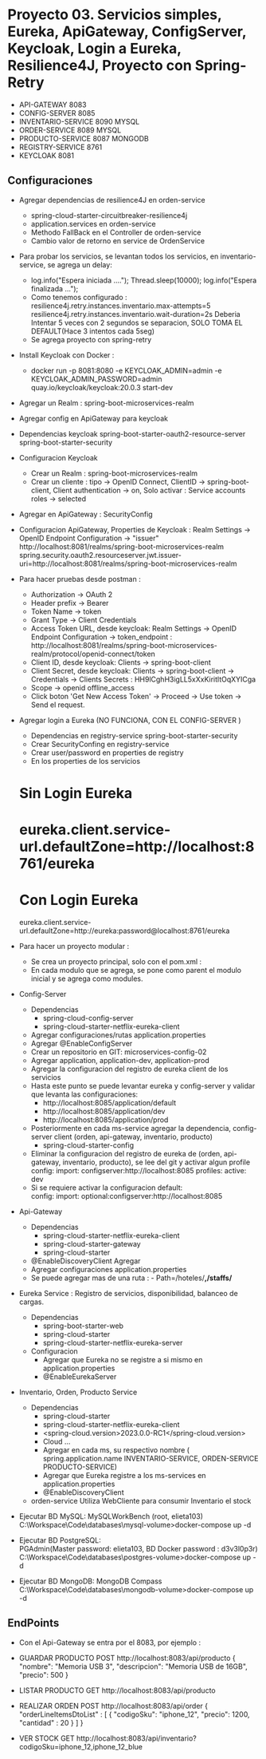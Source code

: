 # Proyecto 03. Servicios simples, Eureka, ApiGateway, ConfigServer, Keycloak, Login a Eureka, Resilience4J, Proyecto con Spring-Retry
-   API-GATEWAY	        8083
-   CONFIG-SERVER	    8085
-   INVENTARIO-SERVICE	8090    MYSQL
-   ORDER-SERVICE	    8089    MYSQL
-   PRODUCTO-SERVICE	8087    MONGODB
-   REGISTRY-SERVICE    8761
-   KEYCLOAK            8081


## Configuraciones
- Agregar dependencias de resilience4J en orden-service
    - spring-cloud-starter-circuitbreaker-resilience4j
    - application.services en orden-service
    - Methodo FallBack en el Controller de orden-service
    - Cambio valor de retorno en service de OrdenService
- Para probar los servicios, se levantan todos los servicios, en inventario-service, se agrega un delay:
    -   log.info("Espera iniciada ....");
        Thread.sleep(10000);
        log.info("Espera finalizada ...");
    - Como tenemos configurado :
        resilience4j.retry.instances.inventario.max-attempts=5
        resilience4j.retry.instances.inventario.wait-duration=2s
        Deberia Intentar 5 veces con 2 segundos se separacion, SOLO TOMA EL DEFAULT(Hace 3 intentos cada 5seg)
    - Se agrega proyecto con spring-retry

- Install Keycloak con Docker :
    - docker run -p 8081:8080 -e KEYCLOAK_ADMIN=admin -e KEYCLOAK_ADMIN_PASSWORD=admin quay.io/keycloak/keycloak:20.0.3 start-dev
- Agregar un Realm : spring-boot-microservices-realm
- Agregar config en ApiGateway para keycloak
- Dependencias keycloak
    <artifactId>spring-boot-starter-oauth2-resource-server</artifactId>
	<artifactId>spring-boot-starter-security</artifactId>

- Configuracion Keycloak 
    - Crear un Realm : spring-boot-microservices-realm
    - Crear un cliente : 
        tipo -> OpenID Connect, 
        ClientID -> spring-boot-client, 
        Client authentication -> on, 
        Solo activar : Service accounts roles -> selected
        
- Agregar en ApiGateway :  SecurityConfig

- Configuracion ApiGateway, Properties de Keycloak :  Realm Settings -> OpenID Endpoint Configuration -> "issuer"
    http://localhost:8081/realms/spring-boot-microservices-realm
    spring.security.oauth2.resourceserver.jwt.issuer-uri=http://localhost:8081/realms/spring-boot-microservices-realm

- Para hacer pruebas desde postman :
    - Authorization -> OAuth 2
    - Header prefix -> Bearer
    - Token Name -> token
    - Grant Type -> Client Credentials
    - Access Token URL, desde keycloak:  Realm Settings -> OpenID Endpoint Configuration -> token_endpoint :  
        http://localhost:8081/realms/spring-boot-microservices-realm/protocol/openid-connect/token
    - Client ID, desde keycloak:  Clients -> spring-boot-client
    - Client Secret, desde keycloak: Clients -> spring-boot-client -> Credentials -> Clients Secrets :  HH9lCghH3igLL5xXxKiritltOqXYICga
    - Scope -> openid offline_access
    - Click boton 'Get New Access Token' -> Proceed -> Use token ->  Send el request.

- Agregar login a Eureka (NO FUNCIONA, CON EL CONFIG-SERVER )
    - Dependencias en registry-service
	    <artifactId>spring-boot-starter-security</artifactId>
    - Crear SecurityConfing en registry-service
    - Crear user/password en properties de registry
    - En los properties de los servicios
    # Sin Login Eureka
    # eureka.client.service-url.defaultZone=http://localhost:8761/eureka
    # Con Login Eureka
    eureka.client.service-url.defaultZone=http://eureka:password@localhost:8761/eureka

- Para hacer un proyecto modular :
    - Se crea un proyecto principal, solo con el pom.xml :
    - En cada modulo que se agrega, se pone como parent el modulo inicial y se agrega como modules.
- Config-Server
    - Dependencias
        -   spring-cloud-config-server
        -   spring-cloud-starter-netflix-eureka-client
    - Agregar configuraciones/rutas application.properties
    - Agregar @EnableConfigServer
    - Crear un repositorio en GIT: microservices-config-02
    - Agregar application, application-dev, application-prod
    - Agregar la configuracion del registro de eureka client de los servicios
    - Hasta este punto se puede levantar eureka y config-server y validar que levanta las configuraciones:
        -   http://localhost:8085/application/default
        -   http://localhost:8085/application/dev
        -   http://localhost:8085/application/prod
    - Posteriormente en cada ms-service agregar la dependencia, config-server client (orden, api-gateway, inventario, producto)
        -   spring-cloud-starter-config
    - Eliminar la configuracion del registro de eureka de (orden, api-gateway, inventario, producto), se lee del git y activar algun profile
        config:
            import: configserver:http://localhost:8085
        profiles:
            active: dev
    - Si se requiere activar la configuracion default:     
     config:
            import: optional:configserver:http://localhost:8085

- Api-Gateway
    - Dependencias
        -   spring-cloud-starter-netflix-eureka-client
        -   spring-cloud-starter-gateway
        -   spring-cloud-starter
    - @EnableDiscoveryClient Agregar
    - Agregar configuraciones application.properties
    - Se puede agregar mas de una ruta : - Path=/hoteles/**,/staffs/**
- Eureka Service : Registro de servicios, disponibilidad, balanceo de cargas.
    -   Dependencias 
        -   spring-boot-starter-web
        -   spring-cloud-starter
        -   spring-cloud-starter-netflix-eureka-server
    -   Configuracion
        -   Agregar que Eureka no se registre a si mismo en application.properties
        -   @EnableEurekaServer
- Inventario, Orden, Producto Service
    -   Dependencias
        -   spring-cloud-starter
        -   spring-cloud-starter-netflix-eureka-client
        -   <spring-cloud.version>2023.0.0-RC1</spring-cloud.version>
        -   Cloud  <dependencyManagement>...
        -   Agregar en cada ms, su respectivo nombre ( spring.application.name INVENTARIO-SERVICE, ORDEN-SERVICE PRODUCTO-SERVICE)
        -   Agregar que Eureka  registre a los ms-services en application.properties
        -   @EnableDiscoveryClient
    - orden-service   Utiliza WebCliente para consumir Inventario el stock
- Ejecutar BD MySQL: 
    MySQLWorkBench (root, elieta103)
    C:\Workspace\Code\databases\mysql-volume>docker-compose up -d
- Ejecutar BD PostgreSQL:   
    PGAdmin(Master password: elieta103, BD Docker password : d3v3l0p3r)
    C:\Workspace\Code\databases\postgres-volume>docker-compose up -d
- Ejecutar BD MongoDB: 
    MongoDB Compass
    C:\Workspace\Code\databases\mongodb-volume>docker-compose up -d



## EndPoints
- Con el Api-Gateway se entra por el 8083, por ejemplo :
- GUARDAR PRODUCTO      POST      http://localhost:8083/api/producto
{
    "nombre": "Memoria USB 3",
    "descripcion": "Memoria USB de 16GB",
    "precio": 500
}

- LISTAR PRODUCTO       GET       http://localhost:8083/api/producto
- REALIZAR ORDEN        POST      http://localhost:8083/api/order
{
    "orderLineItemsDtoList" : [
        {
            "codigoSku": "iphone_12",
            "precio": 1200,
            "cantidad" : 20
        }
    ]
}

- VER STOCK             GET        http://localhost:8083/api/inventario?codigoSku=iphone_12,iphone_12_blue